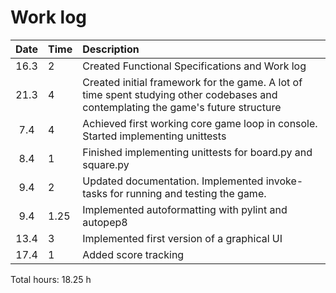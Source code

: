 # Work log

| Date | Time | Description |
| :----:|:-----| :-----|
| 16.3 | 2 | Created Functional Specifications and Work log |
| 21.3 | 4 | Created initial framework for the game. A lot of time spent studying other codebases and contemplating the game's future structure |
| 7.4 | 4 | Achieved first working core game loop in console. Started implementing unittests |
| 8.4 | 1 | Finished implementing unittests for board.py and square.py |
| 9.4 | 2 | Updated documentation. Implemented invoke-tasks for running and testing the game. |
| 9.4 | 1.25 | Implemented autoformatting with pylint and autopep8 |
| 13.4 | 3 | Implemented first version of a graphical UI |
| 17.4 | 1 | Added score tracking |

Total hours: 18.25 h
